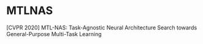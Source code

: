 # MTLNAS
[CVPR 2020] MTL-NAS: Task-Agnostic Neural Architecture Search towards General-Purpose Multi-Task Learning
